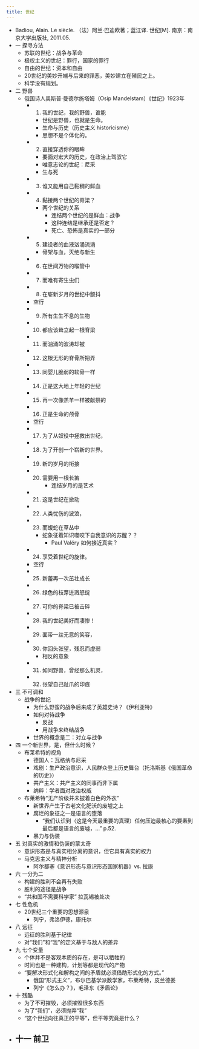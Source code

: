 ```yaml
---
title: 世纪
---
```


- Badiou, Alain. Le siècle. 
  （法）阿兰·巴迪欧著；蓝江译. 世纪[M]. 南京：南京大学出版社, 2011.05.
- 一  探寻方法
    - 苏联的世纪：战争与革命
    - 极权主义的世纪：罪行，国家的罪行
    - 自由的世纪：资本和自由
    - 20世纪的美妙开端与后来的罪恶，美妙建立在殖民之上。
    - 科学没有规划。
- 二 野兽
    - 俄国诗人奥斯普·曼德尔施塔姆（Osip Mandelstam）《世纪》1923年
        - 1. 我的世纪，我的野兽，谁能
            - 世纪是野兽，也就是生命。
            - 生命与历史（历史主义 historicisme）
            - 思想不是个体化的。
        - 2. 直接穿透你的眼眸
            - 要面对宏大的历史，在政治上驾驭它
            - 唯意志论的世纪：尼采
            - 生与死
        - 3. 谁又能用自己黏稠的鲜血
        - 4. 黏接两个世纪的脊梁？
            - 两个世纪的关系
                - 连结两个世纪的是鲜血：战争
                - 这种连结是继承还是否定？
                - 死亡、恐怖是真实的一部分
        - 5. 建设者的血液汹涌流淌
            - 骨架与血，灭绝与新生
        - 6. 在世间万物的喉管中
        - 7. 而唯有寄生虫们
        - 8. 在崭新岁月的世纪中颤抖
        - 空行
        - 9. 所有生生不息的生物
        - 10. 都应该耸立起一根脊梁
        - 11. 而汹涌的波涛却被
        - 12. 这根无形的脊骨所把弄
        - 13. 同婴儿脆弱的软骨一样
        - 14. 正是这大地上年轻的世纪
        - 15. 再一次像羔羊一样被献祭的
        - 16. 正是生命的颅骨
        - 空行
        - 17. 为了从奴役中拯救出世纪，
        - 18. 为了开创一个崭新的世界。
        - 19. 新的岁月的衔接
        - 20. 需要用一根长笛
                - 连结岁月的是艺术
        - 21. 这是世纪在掀动
        - 22. 人类忧伤的波浪，
        - 23. 而蝮蛇在草丛中
            - 蛇象征着知识噬咬下自我意识的苏醒？？
                - Paul Valéry 如何接近真实？
        - 24. 享受着世纪的旋律。
        - 空行
        - 25. 新蕾再一次茁壮成长
        - 26. 绿色的枝芽迸溅怒绽
        - 27. 可你的脊梁已被击碎
        - 28. 我的世纪美好而凄惨！
        - 29. 面带一丝无意的笑容，
        - 30. 你回头张望，残忍而虚弱
            - 相反的意象
        - 31. 如同野兽，曾经那么机灵，
        - 32. 张望自己趾爪的印痕
- 三 不可调和
    - 战争的世纪
        - 为什么野蛮的战争后来成了英雄史诗？《伊利亚特》
        - 如何对待战争
            - 反战
            - 用战争来终结战争
        - 世界的概念是二：对立与战争
- 四 一个新世界，是，但什么时候？
    - 布莱希特的视角
        - 德国人：瓦格纳与尼采
        - 戏剧：生产政治意识，人民群众登上历史舞台（托洛斯基《俄国革命的历史》）
        - 共产主义：共产主义的同事而非下属
        - 纳粹：学者面对政治权威
    - 布莱希特“无产阶级并未披着白色的外衣”
        - 新世界产生于古老文化肥沃的废墟之上
        - 腐烂的象征之一是语言的堕落
            - “我们认识到（这是今天最重要的真理）任何压迫最核心的要素到最后都是语言的废墟，...” p.52.
        - 暴力与伪装
- 五 对真实的激情和伪装的蒙太奇
    - 意识形态是与真实相分离的意识，但它具有真实的权力
    - 马克思主义与精神分析
        - 阿尔都塞《意识形态与意识形态国家机器》vs. 拉康
- 六 一分为二
    - 构建的胜利不会再有失败
    - 胜利的途径是战争
    - “共和国不需要科学家” 拉瓦锡被处决
- 七 性危机
    - 20世纪三个重要的思想源泉
        - 列宁，弗洛伊德，康托尔
- 八 远征
    - 远征的胜利基于纪律
    - 对“我们”和“我”的定义基于与敌人的差异
- 九 七个变量
    - 个体并不是客观本质的存在，是可以牺牲的
    - 时间也是一种建构，计划等都是现代的产物
    - “要解决形式化和解构之间的矛盾就必须借助形式化的方式。”
        - 俄国“形式主义”，布尔巴基学派数学家，布莱希特，皮兰德娄
        - 列宁《怎么办？》，毛泽东《矛盾论》
- 十 残酷
    - 为了不可摧毁，必须摧毁很多东西
    - 为了“我们”，必须抛弃“我”
    - “这个世纪向往真正的平等”，但平等究竟是什么？
- 十一 前卫
    -